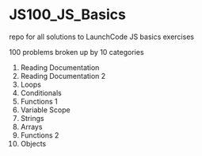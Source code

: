 # JS100_JS_Basics
repo for all solutions to LaunchCode JS basics exercises

100 problems broken up by 10 categories

1. Reading Documentation
2. Reading Documentation 2
3. Loops
4. Conditionals
5. Functions 1
6. Variable Scope
7. Strings
8. Arrays
9. Functions 2
10. Objects

